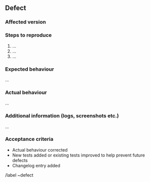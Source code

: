 <!--
SPDX-FileCopyrightText: The openTCS Authors
SPDX-License-Identifier: CC-BY-4.0
-->

## Defect

<!-- A template to be used for reporting bugs/defects/problems -->

### Affected version

<!-- Name the affected version, i.e. "Release x.y.z" or "Revision <HASH>" -->

### Steps to reproduce

<!-- How can the incorrect behaviour be reproduced? -->

1. ...
2. ...
3. ...

### Expected behaviour

<!-- What would be the correct/expected behaviour? -->

...

### Actual behaviour

<!-- What behaviour can actually be observed instead of the correct behaviour? -->

...

### Additional information (logs, screenshots etc.)

<!-- Other data that can help with fixing the defect, e.g. logs, screenshots etc. -->

...

### Acceptance criteria

<!-- Important criteria for the issue to be considered resolved -->

* Actual behaviour corrected
* New tests added or existing tests improved to help prevent future defects
* Changelog entry added

/label ~defect
